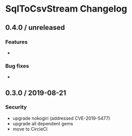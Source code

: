 # SqlToCsvStream Changelog

## 0.4.0 / unreleased

### Features

* 


### Bug fixes

* 


## 0.3.0 / 2019-08-21

### Security

* upgrade nokogiri (addressed CVE-2019-5477)
* upgrade all dependent gems
* move to CircleCI
